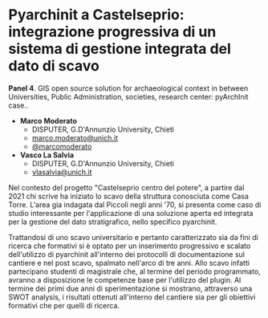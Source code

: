 # Pyarchinit a Castelseprio: integrazione progressiva di un sistema di gestione integrata del dato di scavo

**Panel 4**. GIS open source solution for archaeological context in between Universities, Public Administration, societies, research center: pyArchInit case..

- **Marco Moderato**
  - DISPUTER, G.D'Annunzio University, Chieti
  - [marco.moderato@unich.it](mailto:marco.moderato@unich.it)
  - [@marcomoderato](https://twitter.com/marcomoderato)
- **Vasco La Salvia**
  - DISPUTER, G.D'Annunzio University, Chieti
  - [vlasalvia@unich.it](mailto:vlasalvia@unich.it)

Nel contesto del progetto "Castelseprio centro del potere", a partire dal 2021 chi scrive ha iniziato lo scavo della struttura conosciuta come Casa Torre. L'area gia indagata dal Piccoli negli anni '70, si presenta come caso di studio interessante per l'applicazione di una soluzione aperta ed integrata per la gestione del dato stratigrafico, nello specifico pyarchinit.

Trattandosi di uno scavo universitario e pertanto caratterizzato sia da fini di ricerca che formativi si è optato per un inserimento progressivo e scalato dell'utilizzo di pyarchinit all'interno dei protocolli di documentazione  sul cantiere e nel post scavo, spalmato nell'arco di tre anni. Allo scavo infatti partecipano studenti di magistrale che, al termine del periodo programmato, avranno a disposizione le competenze base per l'utilizzo del plugin. Al termine dei primi due anni di sperimentazione si mostrano, attraverso una SWOT analysis, i risultati ottenuti all'interno del cantiere sia per gli obiettivi formativi che per quelli di ricerca.
